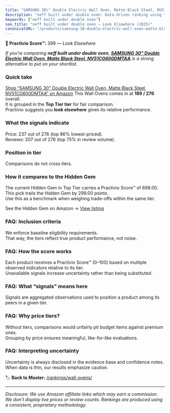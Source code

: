 ```yaml
---
title: "SAMSUNG 30\" Double Electric Wall Oven, Matte Black Steel, NV51CG600DMTAA"
description: "neff built under double oven: Data-driven ranking using the Practivio Score™. Positioned by quality, value, demand, findability, momentum."
keywords: ["neff built under double oven"]
seo_title: "neff built under double oven — Look Elsewhere (2025)"
canonicalURL: "/products/samsung-30-double-electric-wall-oven-matte-black-steel-nv51cg600dmtaa-B0CWK6V1J7/"
---
```


**🚫 Practivio Score™:** 399 — _Look Elsewhere_


*If you're comparing **neff built under double oven**, **[SAMSUNG 30" Double Electric Wall Oven, Matte Black Steel, NV51CG600DMTAA](https://www.amazon.com/dp/B0CWK6V1J7?tag=practivio-20)** is a strong alternative to put on your shortlist.*
### Quick take
[Shop “SAMSUNG 30" Double Electric Wall Oven, Matte Black Steel, NV51CG600DMTAA” on Amazon](https://www.amazon.com/dp/B0CWK6V1J7?tag=practivio-20)
This Wall Ovens comes in at **189 / 276** overall.  
It is grouped in the **Top Tier tier** for fair comparison.  
Practivio suggests you **look elsewhere** given its relative performance.

### What the signals indicate
Price: 237 out of 276 (top 86% lowest-priced).  
Reviews: 207 out of 276 (top 75% in review volume).  

### Position in tier
Comparisons do not cross tiers.

### How it compares to the Hidden Gem
The current Hidden Gem in Top Tier carries a Practivio Score™ of 698.00.  
This pick trails the Hidden Gem by 299.00 points.  
Use this as a benchmark when weighing trade-offs within the same tier.  

See the Hidden Gem on Amazon → [View listing](https://www.amazon.com/dp/B00N45FU58?tag=practivio-20)

### FAQ: Inclusion criteria
We enforce baseline eligibility requirements.  
That way, the tiers reflect true product performance, not noise.

### FAQ: How the score works
Each product receives a Practivio Score™ (0–100) based on multiple observed indicators relative to its tier.  
Unavailable signals increase uncertainty rather than being substituted.

### FAQ: What “signals” means here
Signals are aggregated observations used to position a product among its peers in a given tier.

### FAQ: Why price tiers?
Without tiers, comparisons would unfairly pit budget items against premium ones.  
Grouping by price ensures meaningful, like-for-like evaluations.

### FAQ: Interpreting uncertainty
Uncertainty is always disclosed in the evidence base and confidence notes.  
When data is thin, our results emphasize caution.


🏷️ **Back to Master:** [/rankings/wall-ovens/](/rankings/wall-ovens/)

---
_Disclosure: We use Amazon affiliate links which may earn a commission. We don’t display live prices or review counts. Rankings are produced using a consistent, proprietary methodology._
